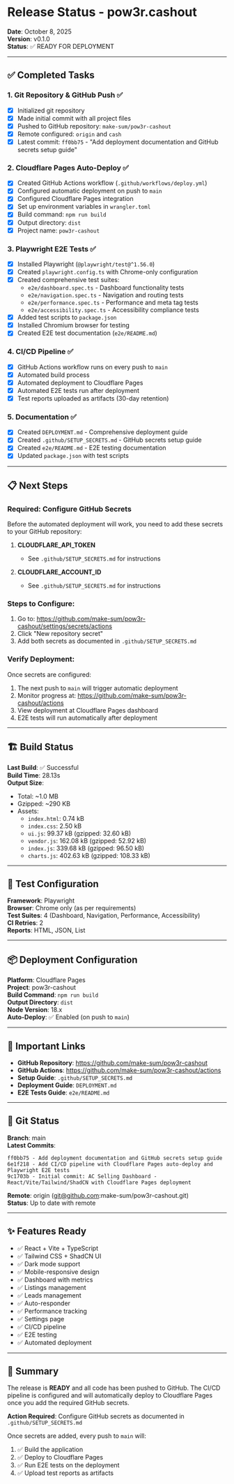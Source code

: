 # Release Status - pow3r.cashout

**Date**: October 8, 2025  
**Version**: v0.1.0  
**Status**: ✅ READY FOR DEPLOYMENT

---

## ✅ Completed Tasks

### 1. Git Repository & GitHub Push ✅
- [x] Initialized git repository
- [x] Made initial commit with all project files
- [x] Pushed to GitHub repository: `make-sum/pow3r-cashout`
- [x] Remote configured: `origin` and `cash`
- [x] Latest commit: `ff0bb75` - "Add deployment documentation and GitHub secrets setup guide"

### 2. Cloudflare Pages Auto-Deploy ✅
- [x] Created GitHub Actions workflow (`.github/workflows/deploy.yml`)
- [x] Configured automatic deployment on push to `main`
- [x] Configured Cloudflare Pages integration
- [x] Set up environment variables in `wrangler.toml`
- [x] Build command: `npm run build`
- [x] Output directory: `dist`
- [x] Project name: `pow3r-cashout`

### 3. Playwright E2E Tests ✅
- [x] Installed Playwright (`@playwright/test@^1.56.0`)
- [x] Created `playwright.config.ts` with Chrome-only configuration
- [x] Created comprehensive test suites:
  - `e2e/dashboard.spec.ts` - Dashboard functionality tests
  - `e2e/navigation.spec.ts` - Navigation and routing tests
  - `e2e/performance.spec.ts` - Performance and meta tag tests
  - `e2e/accessibility.spec.ts` - Accessibility compliance tests
- [x] Added test scripts to `package.json`
- [x] Installed Chromium browser for testing
- [x] Created E2E test documentation (`e2e/README.md`)

### 4. CI/CD Pipeline ✅
- [x] GitHub Actions workflow runs on every push to `main`
- [x] Automated build process
- [x] Automated deployment to Cloudflare Pages
- [x] Automated E2E tests run after deployment
- [x] Test reports uploaded as artifacts (30-day retention)

### 5. Documentation ✅
- [x] Created `DEPLOYMENT.md` - Comprehensive deployment guide
- [x] Created `.github/SETUP_SECRETS.md` - GitHub secrets setup guide
- [x] Created `e2e/README.md` - E2E testing documentation
- [x] Updated `package.json` with test scripts

---

## 📋 Next Steps

### Required: Configure GitHub Secrets

Before the automated deployment will work, you need to add these secrets to your GitHub repository:

1. **CLOUDFLARE_API_TOKEN**
   - See `.github/SETUP_SECRETS.md` for instructions

2. **CLOUDFLARE_ACCOUNT_ID**
   - See `.github/SETUP_SECRETS.md` for instructions

### Steps to Configure:

1. Go to: https://github.com/make-sum/pow3r-cashout/settings/secrets/actions
2. Click "New repository secret"
3. Add both secrets as documented in `.github/SETUP_SECRETS.md`

### Verify Deployment:

Once secrets are configured:

1. The next push to `main` will trigger automatic deployment
2. Monitor progress at: https://github.com/make-sum/pow3r-cashout/actions
3. View deployment at Cloudflare Pages dashboard
4. E2E tests will run automatically after deployment

---

## 🏗️ Build Status

**Last Build**: ✅ Successful  
**Build Time**: 28.13s  
**Output Size**:
- Total: ~1.0 MB
- Gzipped: ~290 KB
- Assets:
  - `index.html`: 0.74 kB
  - `index.css`: 2.50 kB
  - `ui.js`: 99.37 kB (gzipped: 32.60 kB)
  - `vendor.js`: 162.08 kB (gzipped: 52.92 kB)
  - `index.js`: 339.68 kB (gzipped: 96.50 kB)
  - `charts.js`: 402.63 kB (gzipped: 108.33 kB)

---

## 🧪 Test Configuration

**Framework**: Playwright  
**Browser**: Chrome only (as per requirements)  
**Test Suites**: 4 (Dashboard, Navigation, Performance, Accessibility)  
**CI Retries**: 2  
**Reports**: HTML, JSON, List

---

## 📦 Deployment Configuration

**Platform**: Cloudflare Pages  
**Project**: pow3r-cashout  
**Build Command**: `npm run build`  
**Output Directory**: `dist`  
**Node Version**: 18.x  
**Auto-Deploy**: ✅ Enabled (on push to `main`)

---

## 🔗 Important Links

- **GitHub Repository**: https://github.com/make-sum/pow3r-cashout
- **GitHub Actions**: https://github.com/make-sum/pow3r-cashout/actions
- **Setup Guide**: `.github/SETUP_SECRETS.md`
- **Deployment Guide**: `DEPLOYMENT.md`
- **E2E Tests Guide**: `e2e/README.md`

---

## 📝 Git Status

**Branch**: main  
**Latest Commits**:
```
ff0bb75 - Add deployment documentation and GitHub secrets setup guide
6e1f218 - Add CI/CD pipeline with Cloudflare Pages auto-deploy and Playwright E2E tests
9c1703b - Initial commit: AC Selling Dashboard - React/Vite/Tailwind/ShadCN with Cloudflare Pages deployment
```

**Remote**: origin (git@github.com:make-sum/pow3r-cashout.git)  
**Status**: Up to date with remote

---

## ✨ Features Ready

- ✅ React + Vite + TypeScript
- ✅ Tailwind CSS + ShadCN UI
- ✅ Dark mode support
- ✅ Mobile-responsive design
- ✅ Dashboard with metrics
- ✅ Listings management
- ✅ Leads management
- ✅ Auto-responder
- ✅ Performance tracking
- ✅ Settings page
- ✅ CI/CD pipeline
- ✅ E2E testing
- ✅ Automated deployment

---

## 🎯 Summary

The release is **READY** and all code has been pushed to GitHub. The CI/CD pipeline is configured and will automatically deploy to Cloudflare Pages once you add the required GitHub secrets.

**Action Required**: Configure GitHub secrets as documented in `.github/SETUP_SECRETS.md`

Once secrets are added, every push to `main` will:
1. ✅ Build the application
2. ✅ Deploy to Cloudflare Pages
3. ✅ Run E2E tests on the deployment
4. ✅ Upload test reports as artifacts
